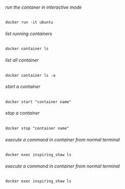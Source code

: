###### run the contaner in interactive mode
```
docker run -it ubuntu
```

###### list running containers
```
docker container ls
```

###### list all container
```
docker container ls -a
```

###### start a container
```
docker start "container name"
```

###### stop a container
```
docker stop "container name"
```

###### execute a command in container from normal terminal
```
docker exec inspiring_shaw ls
```

###### execute a command in container from normal terminal
```
docker exec inspiring_shaw ls
```
